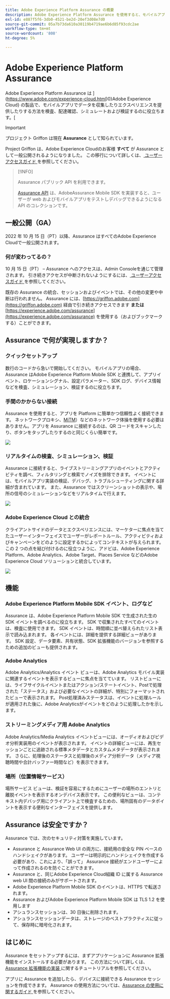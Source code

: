 ```yaml
---
title: Adobe Experience Platform Assurance の概要
description: Adobe Experience Platform Assurance を使用すると、モバイルアプリケーションでデータを収集したりエクスペリエンスを提供したりする方法を検査、配達確認、シミュレートおよび検証できます。
exl-id: e887f5f6-3db0-4521-be2d-20ef3d08e7d0
source-git-commit: 05a7b73da610a30119b4719ae6b6d85f93cdc2ae
workflow-type: tm+mt
source-wordcount: '808'
ht-degree: 5%

---
```


# Adobe Experience Platform Assurance

Adobe Experience Platform Assurance は ](https://www.adobe.com/experience-cloud.html)0}Adobe Experience Cloud} の製品で、モバイルアプリでデータを収集したりエクスペリエンスを提供したりする方法を検査、配達確認、シミュレートおよび検証するのに役立ちます。[

>[!IMPORTANT]
>
> プロジェクト Griffon は現在 **Assurance** として知られています。
>
> Project Griffon は、Adobe Experience Cloudのお客様 **すべて** が Assurance として一般公開されるようになりました。 この移行について詳しくは、[ ユーザーアクセスガイド ](./user-access.md) を参照してください。

>[!INFO]
>
>Assurance パブリック API を利用できます。
>
>[Assurance API](https://developer.adobe.com/adobe-assurance-public-apis/) は、AdobeAssurance Mobile SDK を実装すると、ユーザーが web およびモバイルアプリをテストしデバッグできるようになる API のコレクションです。

## 一般公開（GA）

2022 年 10 月 15 日（PT）以降、Assurance はすべてのAdobe Experience Cloudで一般公開されます。

### 何が変わってるの？

10 月 15 日（PT） – Assurance へのアクセスは、Admin Consoleを通じて管理されます。 引き続きアクセスが中断されないようにするには、[ ユーザーアクセスガイド ](./user-access.md) を参照してください。

既存の Assurance の統合、セッションおよびイベントでは、その他の変更や中断は行われません。 Assurance には、[https://griffon.adobe.com](https://griffon.adobe.com) 経由で引き続きアクセスできます **または**[https://experience.adobe.com/assurance](https://experience.adobe.com/assurance) を使用する（およびブックマークする）ことができます。

## Assurance で何が実現しますか？

### クイックセットアップ

数行のコードから急いで開始してください。 モバイルアプリの場合、Assurance はAdobe Experience Platform Mobile SDK と連携して、アプリイベント、ロケーションシグナル、設定パラメーター、SDK ログ、デバイス情報などを検査、シミュレーション、検証するのに役立ちます。

### 手間のかからない接続

Assurance を使用すると、アプリを Platform に簡単かつ信頼性よく接続できます。 ネットワークプロキシ、[MiTM](https://en.wikipedia.org/wiki/Man-in-the-middle_attack)）などのネットワーク体操を使用する必要はありません。アプリを Assurance に接続するのは、QR コードをスキャンしたり、ボタンをタップしたりするのと同じくらい簡単です。

![](./images/index/no-hassle-connection.png)

### リアルタイムの検査、シミュレーション、検証

Assurance に接続すると、ライブストリーミングアプリのイベントとアクティビティを調べ、フィルタリングと検索でノイズを排除できます。 イベントには、モバイルアプリ実装の検証、デバッグ、トラブルシューティングに関する詳細が含まれています。 また、Assurance ではスクリーンショットの表示や、場所の信号のシミュレーションなどをリアルタイムで行えます。

![](./images/index/real-time-insepction.png)

### Adobe Experience Cloud との統合

クライアントサイドのデータとエクスペリエンスには、マーケターに焦点を当てたユーザーインターフェイスでユーザーがレポートルール、アクティビティおよびキャンペーンをどのように設定するかによってコンテキストが与えられます。 この 2 つの点を結び付けるのに役立つように、アドビは、Adobe Experience Platform、Adobe Analytics、Adobe Target、Places Service などのAdobe Experience Cloud ソリューションと統合しています。

![](./images/index/integration.png)

## 機能

### Adobe Experience Platform Mobile SDK イベント、ログなど

Assurance は、Adobe Experience Platform Mobile SDK で生成された生の SDK イベントを調べるのに役立ちます。 SDK で収集されたすべてのイベントは、検査に使用できます。 SDK イベントは、時間順に並べ替えられたリスト表示で読み込まれます。 各イベントには、詳細を提供する詳細ビューがあります。 SDK 設定、データ要素、共有状態、SDK 拡張機能のバージョンを参照するための追加のビューも提供されます。

### Adobe Analytics

Adobe Analytics/Analytics イベント ビューは、Adobe Analytics モバイル実装に関連するイベントを表示するビューに焦点を当てています。 リストビューには、ライフサイクルイベントまたはアクション/ステートイベント、Postで処理された「ステータス」および必要なイベントの詳細が、特別にフォーマットされたビューで表示されます。 Post処理済みステータスは、イベントに処理ルールが適用された後に、Adobe Analyticsがイベントをどのように処理したかを示します。

### ストリーミングメディア用 Adobe Analytics

Adobe Analytics/Media Analytics イベントビューには、オーディオおよびビデオ分析実装用のイベントが表示されます。 イベントの詳細ビューには、再生セッションごとに追跡される標準メタデータとカスタムメタデータが表示されます。 さらに、処理後のステータスと処理後のメディア分析データ（メディア視聴時間や合計バッファー時間など）を表示できます。

### 場所（位置情報サービス）

場所サービス ビューは、検証を容易にするためにユーザーの場所のエントリと離脱イベントを表示するオンデバイス表示です。 この便利なビューは、コンテキスト内デバッグ用にクライアント上で検査するための、場所固有のデータポイントを表示する便利なインターフェイスを提供します。

## Assurance は安全ですか？

Assurance では、次のセキュリティ対策を実施しています。

* Assurance と Assurance Web UI の両方に、接続用の安全な PIN ベースのハンドシェイクがあります。 ユーザーは明示的にハンドシェイクを作成する必要があり、これにより、「誤って」 Assurance 接続がエンドユーザーによって作成されるのを防ぐことができます。
* Assurance と、同じAdobe Experience Cloud組織 ID に属する Assurance web UI 間の接続のみがサポートされます。
* Adobe Experience Platform Mobile SDK のイベントは、HTTPS で転送されます。
* Assurance およびAdobe Experience Platform Mobile SDK は TLS 1.2 を使用します
* アシュランスセッションは、30 日後に削除されます。
* アシュランスセッションデータは、ストレージのベストプラクティスに従って、保存時に暗号化されます。

## はじめに

Assurance をセットアップするには、まずアプリケーションに Assurance 拡張機能をインストールする必要があります。 この方法について詳しくは、[Assurance 拡張機能の実装 ](https://developer.adobe.com/client-sdks/documentation/platform-assurance-sdk/#add-the-aep-assurance-extension-to-your-app) に関するチュートリアルを参照してください。

アプリに Assurance を追加したら、デバイスに接続できる Assurance セッションを作成できます。 Assurance の使用方法については、[Assurance の使用に関するガイド ](./tutorials/using-assurance.md) を参照してください。
